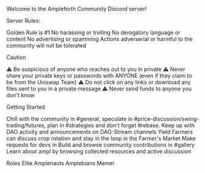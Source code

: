 Welcome to the Ampleforth Community Discord server!

Server Rules:

Golden Rule is #1
No harassing or trolling
No derogatory language or content
No advertising or spamming
Actions adverserial or harmful to the community will not be tolerated

Caution

:warning: Be suspicious of anyone who reaches out to you in private
:warning: Never share your private keys or passwords with ANYONE (even if they claim to be from the Uniswap Team)
:warning: Do not click on any links or download any files sent to you in a private message
:warning: Never send funds to anyone you don't know

Getting Started

Chill with the community in #general, speculate in #price-discussion/swing-trading/futures, plan in #strategies and don't forget #rebase.
Keep up with DAO activity and announcements on DAO-Stream channels
Yield Farmers can discuss crop rotation and stay in the loop in the Farmer's Market
Make requests for devs in Build and browse community contributions in #gallery
Learn about ampl by browsing collected resources and active discussion

Roles
Elite
Amplenauts
Amplebians
Memer
